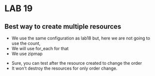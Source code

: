 # LAB 19

## Best way to create multiple resources

- We use the same configuration as lab18 but, here we are not going to use the count, 
- We will use for_each for that
- We use zipmap

* Sure, you can test after the resource created to change the order
* It won't destroy the resources for only order change.